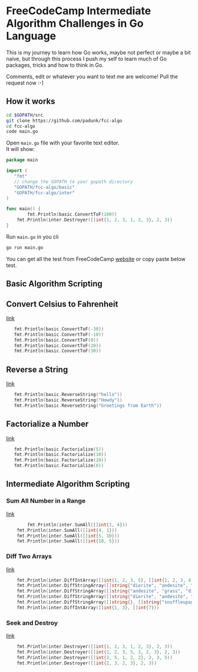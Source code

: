 # FreeCodeCamp Intermediate Algorithm Challenges in Go Language
This is my journey to learn how Go works, maybe not perfect or maybe a bit naive, but through this process I push my self to learn much of Go packages, tricks and how to think in Go.

Comments, edit or whatever you want to text me are welcome!
Pull the request now :-)

## How it works
```sh
cd $GOPATH/src
git clone https://github.com/padunk/fcc-algo
cd fcc-algo
code main.go
```

Open `main.go` file with your favorite text editor.<br>
It will show:
```go
package main

import (
   "fmt"
   // change the GOPATH to your gopath directory
   "GOPATH/fcc-algo/basic"
   "GOPATH/fcc-algo/inter"
)

func main() {
        fmt.Println(basic.ConvertToF(100))
	fmt.Println(inter.Destroyer([]int{1, 2, 3, 1, 2, 3}, 2, 3))
}
```

Run `main.go` in you cli
```sh
go run main.go
```

You can get all the test from FreeCodeCamp [website](https://learn.freecodecamp.org) or copy paste below test.

## Basic Algorithm Scripting

## Convert Celsius to Fahrenheit
[link](https://learn.freecodecamp.org/javascript-algorithms-and-data-structures/basic-algorithm-scripting/convert-celsius-to-fahrenheit)
```go
   fmt.Println(basic.ConvertToF(-30))
   fmt.Println(basic.ConvertToF(-10))
   fmt.Println(basic.ConvertToF(0))
   fmt.Println(basic.ConvertToF(20))
   fmt.Println(basic.ConvertToF(30))
```

## Reverse a String
[link](https://learn.freecodecamp.org/javascript-algorithms-and-data-structures/basic-algorithm-scripting/reverse-a-string)
```go
   fmt.Println(basic.ReverseString("hello"))
   fmt.Println(basic.ReverseString("Howdy"))
   fmt.Println(basic.ReverseString("Greetings from Earth"))
```

## Factorialize a Number
[link](https://learn.freecodecamp.org/javascript-algorithms-and-data-structures/basic-algorithm-scripting/factorialize-a-number)
```go
   fmt.Println(basic.Factorialize(5))
   fmt.Println(basic.Factorialize(10))
   fmt.Println(basic.Factorialize(20))
   fmt.Println(basic.Factorialize(0))
```


## Intermediate Algorithm Scripting

### Sum All Number in a Range
[link]()
```go
        fmt.Println(inter.SumAll([]int{1, 4}))
	fmt.Println(inter.SumAll([]int{4, 1}))
	fmt.Println(inter.SumAll([]int{5, 10}))
	fmt.Println(inter.SumAll([]int{10, 5}))
```

### Diff Two Arrays
[link]()
```go
   	fmt.Println(inter.DiffIntArray([]int{1, 2, 3, 5}, []int{1, 2, 3, 4, 5}))
	fmt.Println(inter.DiffStringArray([]string{"diorite", "andesite", "grass", "dirt", "pink wool", "dead shrub"}, []string{"diorite", "andesite", "grass", "dirt", "dead shrub"}))
	fmt.Println(inter.DiffStringArray([]string{"andesite", "grass", "dirt", "pink wool", "dead shrub"}, []string{"diorite", "andesite", "grass", "dirt", "dead shrub"}))
	fmt.Println(inter.DiffStringArray([]string{"diorite", "andesite", "grass", "dirt", "dead shrub"}, []string{"diorite", "andesite", "grass", "dirt", "dead shrub"}))
	fmt.Println(inter.DiffStringArray([]string{}, []string{"snuffleupagus", "cookie monster", "elmo"}))
	fmt.Println(inter.DiffIntArray([]int{1, 3}, []int{7}))
```

### Seek and Destroy
[link]()
```go
   	fmt.Println(inter.Destroyer([]int{1, 2, 3, 1, 2, 3}, 2, 3))
	fmt.Println(inter.Destroyer([]int{1, 2, 3, 5, 1, 2, 3}, 2, 3))
	fmt.Println(inter.Destroyer([]int{3, 5, 1, 2, 2}, 2, 3, 5))
	fmt.Println(inter.Destroyer([]int{2, 3, 2, 3}, 2, 3))
```
